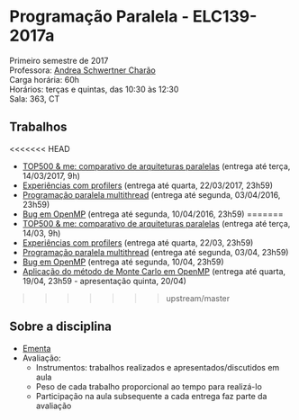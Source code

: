 # Programação Paralela - ELC139-2017a
Primeiro semestre de 2017  
Professora: [Andrea Schwertner Charão](http://www.inf.ufsm.br/~andrea)  
Carga horária: 60h  
Horários: terças e quintas, das 10:30 às 12:30  
Sala: 363, CT


## Trabalhos
<<<<<<< HEAD
 - [TOP500 & me: comparativo de arquiteturas paralelas](trabalhos/t1) (entrega até terça, 14/03/2017, 9h)
 - [Experiências com profilers](trabalhos/t2) (entrega até quarta, 22/03/2017, 23h59)
 - [Programação paralela multithread](trabalhos/t3) (entrega até segunda, 03/04/2016, 23h59)
 - [Bug em OpenMP](trabalhos/t4) (entrega até segunda, 10/04/2016, 23h59)
=======
 - [TOP500 & me: comparativo de arquiteturas paralelas](trabalhos/t1) (entrega até terça, 14/03, 9h)
 - [Experiências com profilers](trabalhos/t2) (entrega até quarta, 22/03, 23h59)
 - [Programação paralela multithread](trabalhos/t3) (entrega até segunda, 03/04, 23h59)
 - [Bug em OpenMP](trabalhos/t4) (entrega até segunda, 10/04, 23h59)
 - [Aplicação do método de Monte Carlo em OpenMP](trabalhos/t5) (entrega até quarta, 19/04, 23h59 - apresentação quinta, 20/04)
>>>>>>> upstream/master
<!--
 - [Experiências com profilers] (trabalhos/t2) (entrega até quarta, 23/03/2016, 23h59)
 - [Programação paralela multithread] (trabalhos/t3) (entrega até segunda, 04/04/2016, 23h59)
 - [Floyd-Warshall paralelo em multicore] (trabalhos/t4) (entrega até quarta, 20/04, 23h59)
 - [Mistério dos primos em OpenMP] (trabalhos/t5) (entrega até quarta, 04/05, 23h59)
 - [Ray-tracer paralelo com MPI] (trabalhos/t6) (entregas parciais até as aulas dos dias 31/05 e 02/06; entrega final até dia 06/06, 23:59)
-->


## Sobre a disciplina
 - [Ementa](http://www.inf.ufsm.br/index/graduacao/cc/ELC%20139%20PRG%20Programacao%20Paralela.pdf)
 - Avaliação: 
   - Instrumentos: trabalhos realizados e apresentados/discutidos em aula
   - Peso de cada trabalho proporcional ao tempo para realizá-lo
   - Participação na aula subsequente a cada entrega faz parte da avaliação
